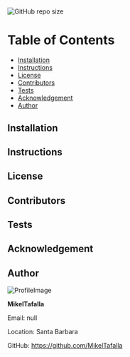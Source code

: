 
# 

![GitHub repo size](https://img.shields.io/github/repo-size/MikelTafalla/?logo=github)



# Table of Contents

* [Installation](#installation)
* [Instructions](#instructions)
* [License](#license)
* [Contributors](#contributors)
* [Tests](#tests)
* [Acknowledgement](#acknowledgement)
* [Author](#author)

## Installation
> 
## Instructions
> 
## License 

[]()
 
## Contributors

[](http://github.com/)

## Tests

## Acknowledgement




## Author 

![ProfileImage](https://avatars3.githubusercontent.com/u/61996656?v=4)


**MikelTafalla**

Email: null

Location: Santa Barbara

GitHub: https://github.com/MikelTafalla

